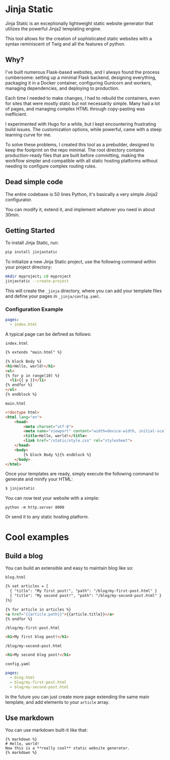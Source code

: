 # Jinja Static

Jinja Static is an exceptionally lightweight static website generator that utilizes the powerful Jinja2 templating engine.

This tool allows for the creation of sophisticated static websites with a syntax reminiscent of Twig and all the features of python.

## Why?

I've built numerous Flask-based websites, and I always found the process cumbersome: setting up a minimal Flask backend, designing everything, packaging it in a Docker container, configuring Gunicorn and workers, managing dependencies, and deploying to production.

Each time I needed to make changes, I had to rebuild the containers, even for sites that were mostly static but not necessarily simple. Many had a lot of pages, and managing complex HTML through copy-pasting was inefficient.

I experimented with Hugo for a while, but I kept encountering frustrating build issues. The customization options, while powerful, came with a steep learning curve for me.

To solve these problems, I created this tool as a prebuilder, designed to keep the footprint on the repo minimal. The root directory contains production-ready files that are built before committing, making the workflow simpler and compatible with all static hosting platforms without needing to configure complex routing rules.

## Dead simple code

The entire codebase is 50 lines Python, it's basically a very simple Jinja2 configurator.

You can modify it, extend it, and implement whatever you need in about 30min.

## Getting Started
To install Jinja Static, run:

```bash
pip install jinjastatic
```

To initialize a new Jinja Static project, use the following command within your project directory:

```bash
mkdir myproject; cd myproject
jinjastatic --create-project
```

This will create the `_jinja` directory, where you can add your template files and define your pages in `_jinja/config.yaml`.

### Configuration Example

```yaml
pages:
  - index.html
```

A typical page can be defined as follows:

`index.html`
```html
{% extends "main.html" %}

{% block Body %}
<h1>Hello, world!</h1>
<ul>
{% for p in range(10) %}
  <li>{{ p }}</li>
{% endfor %}
</ul>
{% endblock %}
```

`main.html`
```html
<!doctype html>
<html lang="en">
    <head>
        <meta charset="utf-8">
        <meta name="viewport" content="width=device-width, initial-scale=1">
        <title>Hello, world!</title>
        <link href="/static/style.css" rel="stylesheet">
    </head>
    <body>
        {% block Body %}{% endblock %}
    </body>
</html>
```

Once your templates are ready, simply execute the following command to generate and minify your HTML:

```bash
$ jinjastatic
```

You can now test your website with a simple:
```
python -m http.server 8000
```

Or send it to any static hosting platform.

# Cool examples

## Build a blog

You can build an extensible and easy to maintain blog like so:

`blog.html`
```html
{% set articles = [
  { "title": "My first post!", "path": "/blog/my-first-post.html" }
  { "title": "My second post!", "path": "/blog/my-second-post.html" }
]%}

{% for article in articles %}
<a href="{{article.path}}">{{article.title}}</a>
{% endfor %}
```
`/blog/my-first-post.html`
```html
<h1>My first blog post!</h1>
```
`/blog/my-second-post.html`
```html
<h1>My second blog post!</h1>
```
`config.yaml`
```yaml
pages:
  - blog.html
  - blog/my-first-post.html
  - blog/my-second-post.html
```

In the future you can just create more page extending the same main template, and add elements to your `article` array.

## Use markdown

You can use markdown built-it like that:
```
{% markdown %}
# Hello, world!
Now this is a **really cool** static website generator.
{% markdown %}
```

